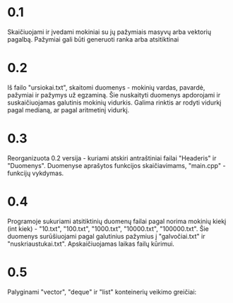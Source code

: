 # 0.1

Skaičiuojami ir įvedami mokiniai su jų pažymiais masyvų arba vektorių pagalbą. Pažymiai gali būti generuoti ranka arba atsitiktinai

# 0.2

Iš failo "ursiokai.txt", skaitomi duomenys - mokinių vardas, pavardė, pažymiai ir pažymys už egzaminą. Šie nuskaityti duomenys apdorojami
ir suskaičiuojamas galutinis mokinių vidurkis. Galima rinktis ar rodyti vidurkį pagal medianą, ar pagal aritmetinį vidurkį.

# 0.3

Reorganizuota 0.2 versija - kuriami atskiri antraštiniai failai "Headeris" ir "Duomenys". Duomenyse aprašytos funkcijos skaičiavimams,
"main.cpp" - funkcijų vykdymas.


# 0.4

Programoje sukuriami atsitiktinių duomenų failai pagal norima mokinių kiekį (int kiek) - "10.txt", "100.txt", "1000.txt", "10000.txt", 
"100000.txt". Šie duomenys surūšiuojami pagal galutinius pažymius į "galvočiai.txt" ir "nuskriaustukai.txt". Apskaičiuojamas laikas 
failų kūrimui.

# 0.5
Palyginami "vector", "deque" ir "list" konteinerių veikimo greičiai:
